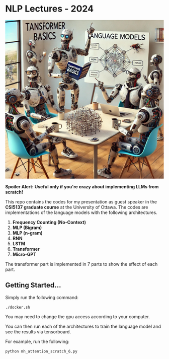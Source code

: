 #  NLP Lectures - 2024

<img src="lm.jpg" alt="Image generated by Dall-e 3">

**Spoiler Alert: Useful only if you're crazy about implementing LLMs from scratch!**

This repo contains the codes for my presentation as guest speaker in the **CSI5137 graduate course** at the University of Ottawa. The codes are implementations of the language models with the following architectures.

1. **Frequency Counting (No-Context)**
2. **MLP (Bigram)**
3. **MLP (n-gram)**
4. **RNN**
5. **LSTM**
6. **Transformer**
7. **Micro-GPT**

The transformer part is implemented in 7 parts to show the effect of each part.

##  Getting Started...
Simply run the following command:
```
./docker.sh
```
You may need to change the gpu access according to your computer.

You can then run each of the architectures to train the language model and see the results via tensorboard.

For example, run the following:

```
python mh_attention_scratch_6.py
```